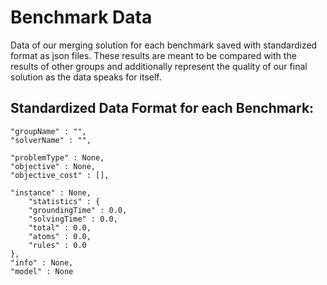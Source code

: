 # Benchmark Data 
Data of our merging solution for each benchmark saved with standardized format as json files. 
These results are meant to be compared with the results of other groups and additionally represent the quality of our final solution as the data speaks for itself.

## Standardized Data Format for each Benchmark:
	"groupName" : "",
	"solverName" : "",

	"problemType" : None,
	"objective" : None,
	"objective_cost" : [],

	"instance" : None,
		"statistics" : {
		"groundingTime" : 0.0,
		"solvingTime" : 0.0,
		"total" : 0.0,
		"atoms" : 0.0,
		"rules" : 0.0
	},
	"info" : None,
	"model" : None
